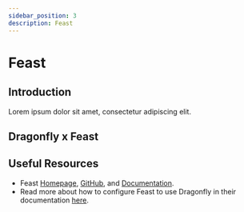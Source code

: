 ```yaml
---
sidebar_position: 3
description: Feast
---
```


# Feast

## Introduction

Lorem ipsum dolor sit amet, consectetur adipiscing elit.

## Dragonfly x Feast

## Useful Resources

- Feast [Homepage](https://feast.dev/), [GitHub](https://github.com/feast-dev/feast), and [Documentation](https://docs.feast.dev/).
- Read more about how to configure Feast to use Dragonfly in their documentation [here](https://docs.feast.dev/reference/online-stores/dragonfly).
